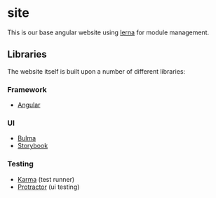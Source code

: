 # site

This is our base angular website using [lerna](https://github.com/lerna/lerna) for module management.

## Libraries

The website itself is built upon a number of different libraries:

### Framework

* [Angular](https://angular.io/)

### UI

* [Bulma](https://bulma.io/)
* [Storybook](https://storybook.js.org/)

### Testing

* [Karma](https://karma-runner.github.io/2.0/index.html) (test runner)
* [Protractor](https://www.protractortest.org/) (ui testing)

